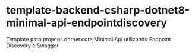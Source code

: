 # template-backend-csharp-dotnet8-minimal-api-endpointdiscovery
Template para projetos dotnet core Minimal Api utilizando Endpoint Discovery e Swagger
